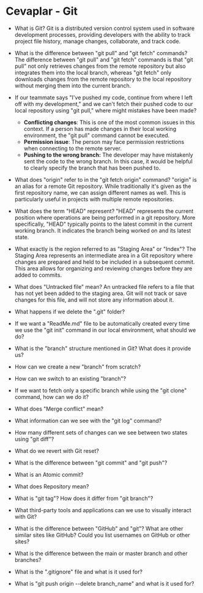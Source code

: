# Cevaplar - Git

- What is Git?
    Git is a distributed version control system used in software development processes, providing developers with the ability to track project file history, manage changes, collaborate, and track code.

- What is the difference between "git pull" and "git fetch" commands?
    The difference between "git pull" and "git fetch" commands is that "git pull" not only retrieves changes from the remote repository but also integrates them into the local branch, whereas "git fetch" only downloads changes from the remote repository to the local repository without merging them into the current branch.

- If our teammate says "I've pushed my code, continue from where I left off with my development," and we can't fetch their pushed code to our local repository using "git pull," where might mistakes have been made?
    * **Conflicting changes**: This is one of the most common issues in this context. If a person has made changes in their local working environment, the "git pull" command cannot be executed.
    * **Permission issue**: The person may face permission restrictions when connecting to the remote server.
    * **Pushing to the wrong branch:** The developer may have mistakenly sent the code to the wrong branch. In this case, it would be helpful to clearly specify the branch that has been pushed to.

- What does "origin" refer to in the "git fetch origin" command?
    "origin" is an alias for a remote Git repository. While traditionally it's given as the first repository name, we can assign different names as well. This is particularly useful in projects with multiple remote repositories.

- What does the term "HEAD" represent?
    "HEAD" represents the current position where operations are being performed in a git repository. More specifically, "HEAD" typically points to the latest commit in the current working branch. It indicates the branch being worked on and its latest state.

- What exactly is the region referred to as "Staging Area" or "Index"?
    The Staging Area represents an intermediate area in a Git repository where changes are prepared and held to be included in a subsequent commit. This area allows for organizing and reviewing changes before they are added to commits.

- What does "Untracked file" mean?
    An untracked file refers to a file that has not yet been added to the staging area. Git will not track or save changes for this file, and will not store any information about it.

- What happens if we delete the ".git" folder?
- If we want a "ReadMe.md" file to be automatically created every time we use the "git init" command in our local environment, what should we do?
- What is the "branch" structure mentioned in Git? What does it provide us?
- How can we create a new "branch" from scratch?
- How can we switch to an existing "branch"?
- If we want to fetch only a specific branch while using the "git clone" command, how can we do it?
- What does "Merge conflict" mean?
- What information can we see with the "git log" command?
- How many different sets of changes can we see between two states using "git diff"?
- What do we revert with Git reset?
- What is the difference between "git commit" and "git push"?
- What is an Atomic commit?
- What does Repository mean?
- What is "git tag"? How does it differ from "git branch"?
- What third-party tools and applications can we use to visually interact with Git?
- What is the difference between "GitHub" and "git"? What are other similar sites like GitHub? Could you list usernames on GitHub or other sites?
- What is the difference between the main or master branch and other branches?
- What is the ".gitignore" file and what is it used for?
- What is "git push origin --delete branch_name" and what is it used for?